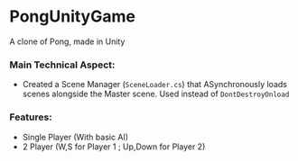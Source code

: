 # PongUnityGame
A clone of Pong, made in Unity

### Main Technical Aspect:
 - Created a Scene Manager (`SceneLoader.cs`) that ASynchronously loads scenes alongside the Master scene. Used instead of `DontDestroyOnload`

### Features:
 - Single Player (With basic AI)
 - 2 Player (W,S for Player 1 ; Up,Down for Player 2)
